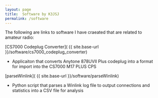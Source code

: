 ```yaml
---
layout: page
title:  Software by K3JSJ
permalink: /software
---
```


The following are links to software I have craeated that are related to amateur radio:

[CS7000 Codeplug Converter]( {{ site.base-url }}/software/cs7000_codeplug_converter)
- Applicaiton that converts Anytone 878UVII Plus codeplug into a format for import into the CS7000 M17 PLUS CPS

[parseWinlink]( {{ site.base-url }}/software/parseWinlink)
- Python script that parses a Winlink log file to output connections and statistics into a CSV file for analysis


